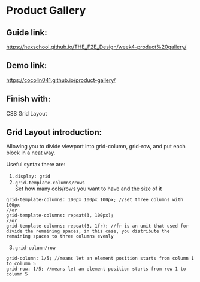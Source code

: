 # Product Gallery

## Guide link: 
https://hexschool.github.io/THE_F2E_Design/week4-product%20gallery/

## Demo link: 
https://cocolin041.github.io/product-gallery/

## Finish with: 
CSS Grid Layout

## Grid Layout introduction:
Allowing you to divide viewport into grid-column, grid-row, and put each block in a neat way.<br>

Useful syntax there are:<br>
1. ```display: grid```<br>
2. ```grid-template-columns/rows```<br>
Set how many cols/rows you want to have and the size of it<br>
```
grid-template-columns: 100px 100px 100px; //set three columns with 100px
//or
grid-template-columns: repeat(3, 100px);
//or
grid-template-columns: repeat(3, 1fr); //fr is an unit that used for divide the remaining spaces, in this case, you distribute the remaining spaces to three columns evenly
```
3. ```grid-column/row```<br>
```
grid-column: 1/5; //means let an element position starts from column 1 to column 5
grid-row: 1/5; //means let an element position starts from row 1 to column 5
```

